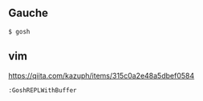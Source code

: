 ## Gauche

`$ gosh`

## vim

https://qiita.com/kazuph/items/315c0a2e48a5dbef0584

`:GoshREPLWithBuffer`

